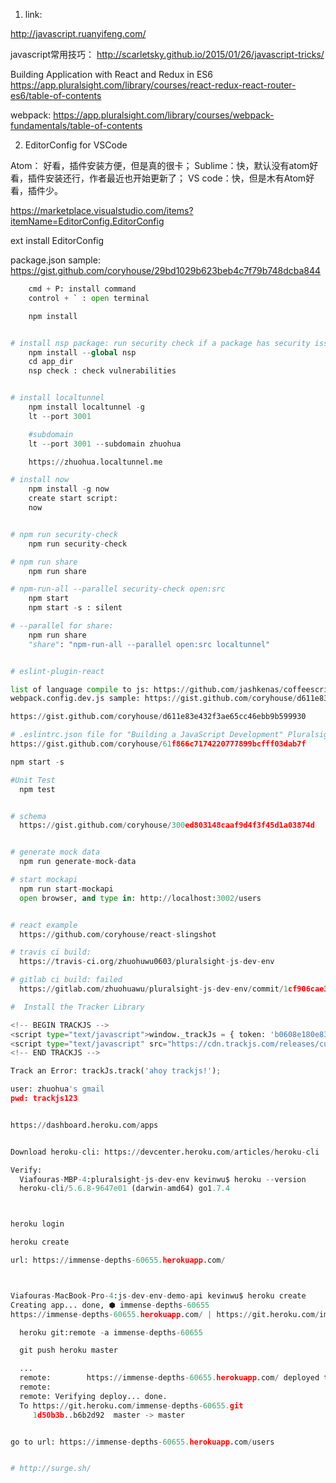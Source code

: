 
1. link:

http://javascript.ruanyifeng.com/


javascript常用技巧：
http://scarletsky.github.io/2015/01/26/javascript-tricks/

Building Application with React and Redux in ES6
https://app.pluralsight.com/library/courses/react-redux-react-router-es6/table-of-contents


webpack:
  https://app.pluralsight.com/library/courses/webpack-fundamentals/table-of-contents


2. EditorConfig for VSCode

Atom： 好看，插件安装方便，但是真的很卡；
Sublime：快，默认没有atom好看，插件安装还行，作者最近也开始更新了；
VS code：快，但是木有Atom好看，插件少。

https://marketplace.visualstudio.com/items?itemName=EditorConfig.EditorConfig

ext install EditorConfig

package.json sample: https://gist.github.com/coryhouse/29bd1029b623beb4c7f79b748dcba844

```python
    cmd + P: install command
    control + ` : open terminal

    npm install


# install nsp package: run security check if a package has security issue
    npm install --global nsp
    cd app_dir
    nsp check : check vulnerabilities


# install localtunnel
    npm install localtunnel -g
    lt --port 3001

    #subdomain
    lt --port 3001 --subdomain zhuohua

    https://zhuohua.localtunnel.me

# install now
    npm install -g now
    create start script:
    now


# npm run security-check
    npm run security-check

# npm run share
    npm run share

# npm-run-all --parallel security-check open:src
    npm start
    npm start -s : silent

# --parallel for share:
    npm run share
    "share": "npm-run-all --parallel open:src localtunnel"


# eslint-plugin-react

list of language compile to js: https://github.com/jashkenas/coffeescript/wiki/List-of-languages-that-compile-to-JS
webpack.config.dev.js sample: https://gist.github.com/coryhouse/d611e83e432f3ae65cc46ebb9b599930

https://gist.github.com/coryhouse/d611e83e432f3ae65cc46ebb9b599930

# .eslintrc.json file for "Building a JavaScript Development" Pluralsight course
https://gist.github.com/coryhouse/61f866c7174220777899bcfff03dab7f

npm start -s

#Unit Test
  npm test


# schema
  https://gist.github.com/coryhouse/300ed803148caaf9d4f3f45d1a03874d


# generate mock data
  npm run generate-mock-data

# start mockapi
  npm run start-mockapi
  open browser, and type in: http://localhost:3002/users


# react example
  https://github.com/coryhouse/react-slingshot

# travis ci build:
  https://travis-ci.org/zhuohuwu0603/pluralsight-js-dev-env

# gitlab ci build: failed
  https://gitlab.com/zhuohuawu/pluralsight-js-dev-env/commit/1cf906cae3fb8a1261161093499771ae82da5a23

#  Install the Tracker Library

<!-- BEGIN TRACKJS -->
<script type="text/javascript">window._trackJs = { token: 'b0608e180e834d62bb0222b1842929eb' };</script>
<script type="text/javascript" src="https://cdn.trackjs.com/releases/current/tracker.js"></script>
<!-- END TRACKJS -->

Track an Error: trackJs.track('ahoy trackjs!');

user: zhuohua's gmail
pwd: trackjs123


https://dashboard.heroku.com/apps


Download heroku-cli: https://devcenter.heroku.com/articles/heroku-cli

Verify:
  Viafouras-MBP-4:pluralsight-js-dev-env kevinwu$ heroku --version
  heroku-cli/5.6.8-9647e01 (darwin-amd64) go1.7.4



heroku login

heroku create

url: https://immense-depths-60655.herokuapp.com/



Viafouras-MacBook-Pro-4:js-dev-env-demo-api kevinwu$ heroku create
Creating app... done, ⬢ immense-depths-60655
https://immense-depths-60655.herokuapp.com/ | https://git.heroku.com/immense-depths-60655.git

  heroku git:remote -a immense-depths-60655

  git push heroku master

  ...
  remote:        https://immense-depths-60655.herokuapp.com/ deployed to Heroku
  remote:
  remote: Verifying deploy... done.
  To https://git.heroku.com/immense-depths-60655.git
     1d50b3b..b6b2d92  master -> master


go to url: https://immense-depths-60655.herokuapp.com/users


# http://surge.sh/



```
